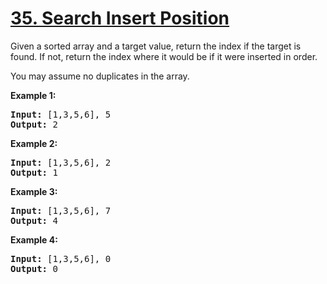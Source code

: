 <h1 class="title__20p2"><a href="https://leetcode-cn.com/problems/search-insert-position/">35. Search Insert Position</a></h1>

<div><p>Given a sorted array and a target value, return the index if the target is found. If not, return the index where it would be if it were inserted in order.</p>

<p>You may assume no duplicates in the array.</p>

<p><strong>Example 1:</strong></p>

<pre><strong>Input:</strong> [1,3,5,6], 5
<strong>Output:</strong> 2
</pre>

<p><strong>Example 2:</strong></p>

<pre><strong>Input:</strong> [1,3,5,6], 2
<strong>Output:</strong> 1
</pre>

<p><strong>Example 3:</strong></p>

<pre><strong>Input:</strong> [1,3,5,6], 7
<strong>Output:</strong> 4
</pre>

<p><strong>Example 4:</strong></p>

<pre><strong>Input:</strong> [1,3,5,6], 0
<strong>Output:</strong> 0
</pre>
</div>